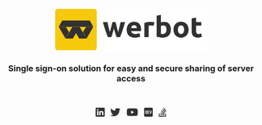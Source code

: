 <p align="center">
    <a href="https://werbot.com" target="_blank">
        <img width="300" src="/img/yellow/text.svg" alt="Werbot Logo">
    </a>
</p>

<h3 align="center">Single sign-on solution for easy and secure sharing of server access</h3>

<br>

<p align="center">
    <a href="https://www.linkedin.com/company/werbot/"><img height="20" src="/img/social/linkedin.svg" alt="LinkedIn"></a>
    &nbsp;
    <a href="https://twitter.com/werbot_"><img height="20" src="/img/social/twitter.svg" alt="Twitter"></a>
    &nbsp;
    <a href="https://www.youtube.com/channel/UCQk0_i0h-xB9s9sv4R7HX2g"><img height="20" src="/img/social/youtube.svg" alt="Youtube"></a>
    &nbsp;
    <a href="https://dev.to/werbot"><img height="20" src="/img/social/dev.svg" alt="Dev"></a>
    &nbsp;
    <a href="https://stackoverflow.com/questions/tagged/werbot"><img height="20" src="/img/social/stack-overflow.svg" alt="StackOverflow"></a>
</p>